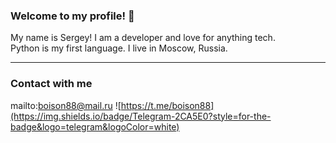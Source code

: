 ### Welcome to my profile! 👋  
My name is Sergey! I am a developer and love for anything tech.  
Python is my first language. I live in Moscow, Russia.  
***

### Contact with me
mailto:boison88@mail.ru
![https://t.me/boison88](https://img.shields.io/badge/Telegram-2CA5E0?style=for-the-badge&logo=telegram&logoColor=white)

